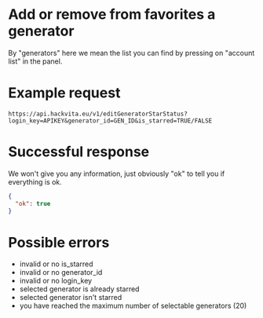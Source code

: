 # Add or remove from favorites a generator

By "generators" here we mean the list you can find by pressing on "account list" in the panel.

# Example request

`https://api.hackvita.eu/v1/editGeneratorStarStatus?login_key=APIKEY&generator_id=GEN_ID&is_starred=TRUE/FALSE`

# Successful response

We won't give you any information, just obviously "ok" to tell you if everything is ok.

```json
{
  "ok": true
}
```

# Possible errors

* invalid or no is_starred
* invalid or no generator_id
* invalid or no login_key
* selected generator is already starred
* selected generator isn't starred
* you have reached the maximum number of selectable generators (20)